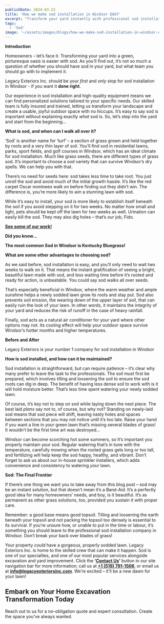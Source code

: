 ```yaml
---
publishDate: 2024-03-22
title: 'How we make sod installation in Windsor EASY'
excerpt: "Transform your yard instantly with professional sod installation! Legacy Exteriors Inc. delivers lush Kentucky Bluegrass lawns in Windsor with expert soil preparation and guaranteed results."
tags:
  - 'Sod'
image: '~/assets/images/blogs/how-we-make-sod-installation-in-windsor-easy/how-we-make-sod-installation-blog-main.png'
---
```


**Introduction**

Homeowners – let’s face it. Transforming your yard into a green, picturesque oasis is easier with sod. As you’ll find out, it’s not so much a question of whether you should have sod in your yard, but what team you should go with to implement it.

Legacy Exteriors Inc. should be your _first_ and _only_ stop for sod installation in Windsor - if you want it **done right**.

Our experience in sod installation and high-quality equipment means we can find personalized solutions tailored to your specific needs. Our skilled team is fully insured and trained, letting us transform your landscape and create a usable, joyful outdoor space with no hiccups. It’s easy to say sod is important without explaining exactly _what_ sod is. So, let’s step into the yard and start from the beginning…

**What is sod, and when can I walk all over it?**

‘Sod’ is another name for ‘turf’ – a section of grass grown and held together by roots and a very thin layer of soil. You’ll find sod in residential lawns, parks, sport fields, and golf courses in Windsor, which has an ideal climate for sod installation. Much like grass seeds, there are different types of grass sod. It’s important to choose a sod variety that can survive Windsor’s dry spells. We can help you with that.

There’s no need for seeds here: sod takes less time to take root. You just unroll the sod and avoid much of the initial growth hassle. It’s like the red carpet Oscar nominees walk on before finding out they didn’t win. The difference is, you’re more likely to _win_ a stunning lawn with sod.

While it’s easy to install, your sod is more likely to establish itself beneath the soil if you avoid stepping on it for two weeks. No matter how small and light, pets should be kept off the lawn for two weeks as well. Urination can easily kill the sod. They may also dig holes – that’s _our_ job, Fido.

[**See some of our work!**](https://www.legacyexteriorsinc.com/our-project-gallery/)

**Did you know...**

**The most common Sod in Windsor is Kentucky Bluegrass!**

**What are some other advantages to choosing sod?**

As we said before, sod installation is easy, and you’ll only need to wait two weeks to walk on it. That means the instant gratification of seeing a bright, beautiful lawn made with sod, and less waiting time before it’s rooted and ready for action, is unbeatable. You could say sod walks all over seeds.

That’s especially beneficial in Windsor, where the warm weather and ample sunshine helps a newly sodded lawn grow its roots and stay put. Sod also prevents soil erosion, the wearing down of the upper layer of soil, that can easily ruin the look of your lawn. In other words, it maintains the integrity of your yard and reduces the risk of runoff in the case of heavy rainfall.

Finally, sod acts as a natural air conditioner for your yard where other options may not. Its cooling effect will help your outdoor space survive Windsor’s hotter months and higher temperatures.

**Before and After**

Legacy Exteriors is your number 1 company for sod installation in Windsor

**How is sod installed, and how can it be maintained?**

Sod installation is straightforward, but can require patience – it’s clear why many prefer to leave the task to the professionals. The soil must first be prepared, which involves tilling and loosening the soil to ensure the sod roots can dig in deep. The benefit of having less dense soil to work with is it will hold moisture better. That’s less time spent watering your newly sodded lawn.

Of course, it’s key not to step on sod while laying down the next piece. The best laid _plans_ say not to, of course, but why not? Standing on newly-laid sod means that sod piece will shift, leaving nasty holes and spaces between sections that you may not notice until it’s too late. Raise your hand if you want a line in _your_ green lawn that’s missing several blades of grass! It wouldn’t be the first time art was destroyed…

Windsor can become scorching hot some summers, so It’s important you properly maintain your sod. Regular watering that’s in tune with the temperature, carefully mowing when the rooted grass gets long or too tall, and fertilizing will help keep the sod happy, healthy, and vibrant. Don’t forget to ask us about our in-house sprinkler installers, which adds convenience and consistency to watering _your_ lawn.

**Sod: The Final Frontier**

If there’s one thing we want you to take away from this blog post – sod may be an instant solution, but that doesn’t mean it’s a Band-Aid. It’s a perfectly good idea for many homeowners’ needs, and boy, is it beautiful. It’s as permanent as other grass solutions, too, provided you sustain it with proper care.

Remember: a good base means good topsoil. Tilling and loosening the earth beneath your topsoil and not packing the topsoil too densely is essential to its survival. If you’re unsure how, or unable to put in the time or labour, it’s something you should leave to the professional sod installation company in Windsor. Don’t break your back over blades of grass!

Your property _could_ have a gorgeous, properly sodded lawn. Legacy Exteriors Inc. is home to the skilled crew that can make it happen. Sod is one of our specialties, and one of our most popular services alongside excavation and yard improvement. Click the **‘[Contact Us](https://www.legacyexteriorsinc.com/contact-us/)’** button in our site navigation bar for more information; call us at [**+1 (519) 791-1506**](tel:+15197911506), or email us at [**info@legacyexteriorsinc.com**](mailto:info@legacyexteriorsinc.com). We’re excited – it’ll be a new dawn for your lawn!

## **Embark on Your Home Excavation Transformation Today**

Reach out to us for a no-obligation quote and expert consultation. Create the space you've always wanted.
